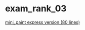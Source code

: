 # exam_rank_03

[mini_paint express version (80 lines)](https://www.youtube.com/watch?v=xLuG0j3NYZc)
